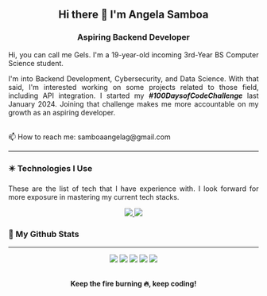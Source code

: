 <div align="center">
  <h2>Hi there 👋 I'm Angela Samboa</h2>
	<h3>Aspiring Backend Developer</h3>
</div>
<div align="justify">
  <p>Hi, you can call me Gels. I'm a 19-year-old incoming 3rd-Year BS Computer Science student.</p>
  <p>I'm into Backend Development, Cybersecurity, and Data Science. With that said, I'm interested working on some projects related to those field, including API integration. I started my <b><i>#100DaysofCodeChallenge</i></b> last January 2024. Joining that challenge makes me more accountable on my growth as an aspiring developer.
  </p>

 <br>
  📫 How to reach me: samboaangelag@gmail.com

<!--
**gelsiiiella/gelsiiiella** is a ✨ _special_ ✨ repository because its `README.md` (this file) appears on your GitHub profile.

Here are some ideas to get you started:

- 🔭 I’m currently working on ...
- 🌱 I’m currently learning ...
- 👯 I’m looking to collaborate on ...
- 🤔 I’m looking for help with ...
- 💬 Ask me about ...
- 📫 How to reach me: ...
- 😄 Pronouns: ...
- ⚡ Fun fact: ...
-->
<hr>
<h3>✴️ Technologies I Use </h3>
<p>These are the list of tech that I have experience with. I look forward for more exposure in mastering my current tech stacks. </p>
<p align="center">
  <a href="https://skillicons.dev">
    <img src="https://skillicons.dev/icons?i=github,vscode,godot" />
		<img src="https://skillicons.dev/icons?i=html,css,js,bootstrap,python,java,laravel,mysql,mongodb,nodejs,expressjs,react native" />
  </a>
</p>
<h3>🔷 My Github Stats</h3>
  <hr>
<div align="center">
  <img src="http://github-profile-summary-cards.vercel.app/api/cards/repos-per-language?username=gelsiiiella&theme=blueberry">
  <img src="http://github-profile-summary-cards.vercel.app/api/cards/most-commit-language?username=gelsiiiella&theme=blueberry">
  <img src="http://github-profile-summary-cards.vercel.app/api/cards/stats?username=gelsiiiella&theme=blueberry">
  <img src="http://github-profile-summary-cards.vercel.app/api/cards/productive-time?username=gelsiiiella&theme=blueberry&utcOffset=8">
	<img src="http://github-profile-summary-cards.vercel.app/api/cards/profile-details?username=gelsiiiella&theme=blueberry">
	<br><br>
	<p><b>Keep the fire burning 🔥, keep coding!</b></p>
</div>



